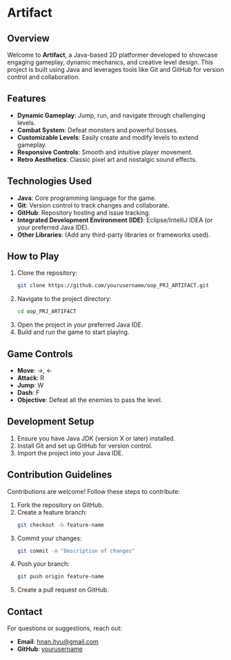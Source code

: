 # Artifact

## Overview
Welcome to **Artifact**, a Java-based 2D platformer developed to showcase engaging gameplay, dynamic mechanics, and creative level design. This project is built using Java and leverages tools like Git and GitHub for version control and collaboration.

## Features
- **Dynamic Gameplay**: Jump, run, and navigate through challenging levels.
- **Combat System**: Defeat monsters and powerful bosses.
- **Customizable Levels**: Easily create and modify levels to extend gameplay.
- **Responsive Controls**: Smooth and intuitive player movement.
- **Retro Aesthetics**: Classic pixel art and nostalgic sound effects.

## Technologies Used
- **Java**: Core programming language for the game.
- **Git**: Version control to track changes and collaborate.
- **GitHub**: Repository hosting and issue tracking.
- **Integrated Development Environment (IDE)**: Eclipse/IntelliJ IDEA (or your preferred Java IDE).
- **Other Libraries**: (Add any third-party libraries or frameworks used).

## How to Play
1. Clone the repository:
   ```bash
   git clone https://github.com/yourusername/oop_PRJ_ARTIFACT.git

   ```
2. Navigate to the project directory:
   ```bash
   cd oop_PRJ_ARTIFACT
   ```
3. Open the project in your preferred Java IDE.
4. Build and run the game to start playing.

## Game Controls
- **Move**: →, ←
- **Attack**: R
- **Jump**: W
- **Dash**: F
- **Objective**: Defeat all the enemies to pass the level.

## Development Setup
1. Ensure you have Java JDK (version X or later) installed.
2. Install Git and set up GitHub for version control.
3. Import the project into your Java IDE.

## Contribution Guidelines
Contributions are welcome! Follow these steps to contribute:
1. Fork the repository on GitHub.
2. Create a feature branch:
   ```bash
   git checkout -b feature-name
   ```
3. Commit your changes:
   ```bash
   git commit -m "Description of changes"
   ```
4. Push your branch:
   ```bash
   git push origin feature-name
   ```
5. Create a pull request on GitHub.


## Contact
For questions or suggestions, reach out:
- **Email**: hnan.ityu@gmail.com
- **GitHub**: [yourusername](https://github.com/KyungUwU)

